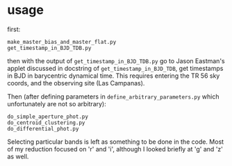 # usage

first:
```
make_master_bias_and_master_flat.py
get_timestamp_in_BJD_TDB.py
 ```

then with the output of `get_timestamp_in_BJD_TDB.py` go to Jason Eastman's
applet discussed in docstring of `get_timestamp_in_BJD_TDB`, get timestamps in
BJD in barycentric dynamical time. This requires entering the TR 56 sky coords,
and the observing site (Las Campanas).

Then (after defining parameters in `define_arbitrary_parameters.py` which
unfortunately are not so arbitrary):

```
do_simple_aperture_phot.py
do_centroid_clustering.py
do_differential_phot.py
```

Selecting particular bands is left as something to be done in the code. Most of
my reduction focused on 'r' and 'i', although I looked briefly at 'g' and 'z'
as well.
